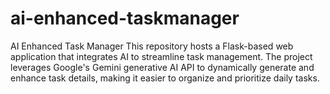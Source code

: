 # ai-enhanced-taskmanager
AI Enhanced Task Manager This repository hosts a Flask-based web application that integrates AI to streamline task management. The project leverages Google's Gemini generative AI API to dynamically generate and enhance task details, making it easier to organize and prioritize daily tasks.
